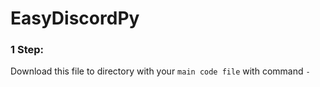 # EasyDiscordPy

### 1 Step:
Download this file to directory with your `main code file` with command
`-`
